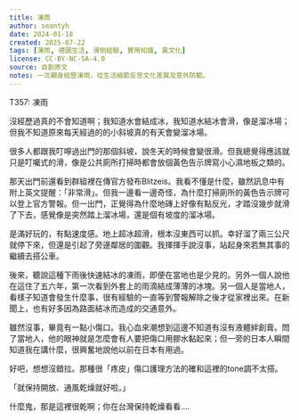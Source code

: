 ```yaml
---
title: 凍雨
author: seantyh
date: 2024-01-18
created: 2025-07-22
tags: [凍雨, 德國生活, 滑倒經驗, 實用知識, 異文化]
license: CC-BY-NC-SA-4.0
source: 自創原文
notes: 一次親身經歷凍雨，從生活細節反思文化差異及意外防範。
---
```

T357: 凍雨

沒經歷過真的不會知道啊；我知道水會結成冰，我知道水結冰會滑，像是溜冰場；但我不知道原來每天經過的的小斜坡真的有天會變溜冰場。

很多人都跟我叮嚀過出門的那個斜坡，說冬天的時候會變很滑。但我總覺得應該就只是叮囑式的滑，像是公共廁所打掃時都會放個黃色告示牌寫小心濕地板之類的。

那天出門前還看到群組裡在傳官方發布Blitzeis。我看不懂是什麼，雖然訊息中有附上英文提醒：「非常滑」。但我一邊看一邊奇怪，為什麼打掃廁所的黃色告示牌可以登上官方警報。但一出門，正覺得為什麼地磚上好像有點反光，才踏沒幾步就滑了下去，感覺像是突然踏上溜冰場，還是個有坡度的溜冰場。

是滿好玩的，有點速度感。地上超冰超滑，根本沒東西可以抓。幸好溜了兩三公尺就停下來，但還是引起了旁邊鄰居的圍觀。我揮揮手說沒事，站起身來若無其事的繼續去搭公車。

後來，聽說這種下雨後快速結冰的凍雨，即便在當地也是少見的。另外一個人說他在這住了五六年，第一次看到外套上的雨滴結成薄薄的冰塊。另一個人是當地人，看樣子知道會發生什麼事，很有經驗的一直等到警報解除之後才從家裡出來。在新聞上，也有好多因為路面結冰而造成的交通意外。

雖然沒事，畢竟有一點小傷口。我心血來潮想到這邊不知道有沒有液體絆創膏。問了當地人，他的眼神就是怎麼會有人要把傷口用膠水黏起來；但一旁的日本人瞬間知道我在講什麼，很興奮地說他以前在日本有用過。

好吧，想想沒錯拉。那種很「疼皮」傷口護理方法的確和這裡的tone調不太搭。

「就保持開放、通風乾燥就好啦。」

什麼鬼，那是這裡很乾啊；你在台灣保持乾燥看看....